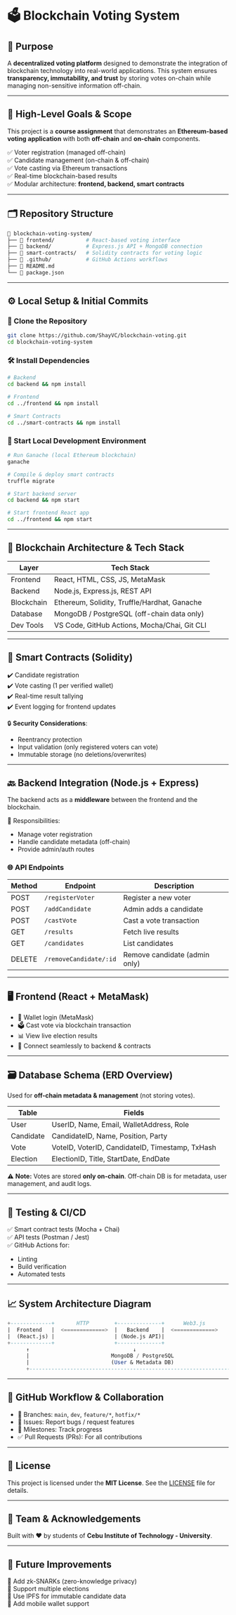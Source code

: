 # 🗳️ Blockchain Voting System

## 🎯 Purpose
A **decentralized voting platform** designed to demonstrate the integration of blockchain technology into real-world applications. This system ensures **transparency, immutability, and trust** by storing votes on-chain while managing non-sensitive information off-chain.

---

## 📌 High-Level Goals & Scope
This project is a **course assignment** that demonstrates an **Ethereum-based voting application** with both **off-chain** and **on-chain** components.

✅ Voter registration (managed off-chain)  
✅ Candidate management (on-chain & off-chain)  
✅ Vote casting via Ethereum transactions  
✅ Real-time blockchain-based results  
✅ Modular architecture: **frontend, backend, smart contracts**

---

## 🗂️ Repository Structure
```bash
📁 blockchain-voting-system/
├── 📁 frontend/          # React-based voting interface
├── 📁 backend/           # Express.js API + MongoDB connection
├── 📁 smart-contracts/   # Solidity contracts for voting logic
├── 📁 .github/           # GitHub Actions workflows
├── 📄 README.md
└── 📄 package.json
```

---

## ⚙️ Local Setup & Initial Commits
### 📁 Clone the Repository
```bash
git clone https://github.com/ShayVC/blockchain-voting.git
cd blockchain-voting-system
```

### 🛠️ Install Dependencies
```bash
# Backend
cd backend && npm install

# Frontend
cd ../frontend && npm install

# Smart Contracts
cd ../smart-contracts && npm install
```

### 🚀 Start Local Development Environment
```bash
# Run Ganache (local Ethereum blockchain)
ganache

# Compile & deploy smart contracts
truffle migrate

# Start backend server
cd backend && npm start

# Start frontend React app
cd ../frontend && npm start
```

---

## 🔗 Blockchain Architecture & Tech Stack
| Layer       | Tech Stack |
|-------------|------------|
| Frontend    | React, HTML, CSS, JS, MetaMask |
| Backend     | Node.js, Express.js, REST API |
| Blockchain  | Ethereum, Solidity, Truffle/Hardhat, Ganache |
| Database    | MongoDB / PostgreSQL (off-chain data only) |
| Dev Tools   | VS Code, GitHub Actions, Mocha/Chai, Git CLI |

---

## 🧱 Smart Contracts (Solidity)
✔️ Candidate registration  
✔️ Vote casting (1 per verified wallet)  
✔️ Real-time result tallying  
✔️ Event logging for frontend updates  

🔒 **Security Considerations**:
- Reentrancy protection
- Input validation (only registered voters can vote)
- Immutable storage (no deletions/overwrites)

---

## 🔙 Backend Integration (Node.js + Express)
The backend acts as a **middleware** between the frontend and the blockchain.

📌 Responsibilities:
- Manage voter registration
- Handle candidate metadata (off-chain)
- Provide admin/auth routes

### 🌐 API Endpoints
| Method | Endpoint              | Description |
|--------|-----------------------|-------------|
| POST   | `/registerVoter`      | Register a new voter |
| POST   | `/addCandidate`       | Admin adds a candidate |
| POST   | `/castVote`           | Cast a vote transaction |
| GET    | `/results`            | Fetch live results |
| GET    | `/candidates`         | List candidates |
| DELETE | `/removeCandidate/:id`| Remove candidate (admin only) |

---

## 🖥️ Frontend (React + MetaMask)
- 🔐 Wallet login (MetaMask)
- 🗳️ Cast vote via blockchain transaction
- 📊 View live election results
- 🎯 Connect seamlessly to backend & contracts

---

## 🗃️ Database Schema (ERD Overview)
Used for **off-chain metadata & management** (not storing votes).

| Table     | Fields |
|-----------|---------------------------------------------|
| User      | UserID, Name, Email, WalletAddress, Role |
| Candidate | CandidateID, Name, Position, Party |
| Vote      | VoteID, VoterID, CandidateID, Timestamp, TxHash |
| Election  | ElectionID, Title, StartDate, EndDate |

⚠️ **Note:** Votes are stored **only on-chain**. Off-chain DB is for metadata, user management, and audit logs.

---

## 🧪 Testing & CI/CD
✅ Smart contract tests (Mocha + Chai)  
✅ API tests (Postman / Jest)  
✅ GitHub Actions for:
- Linting
- Build verification
- Automated tests

---

## 📈 System Architecture Diagram
```sql
+-------------+       HTTP        +--------------+      Web3.js        +-----------------+
|  Frontend   |  <=============>  |   Backend    |  <=============>    | Smart Contracts |
|  (React.js) |                   | (Node.js API)|                     |  (Solidity)     |
+-------------+                   +--------------+                     +--------+--------+
      ↑                                 ↓                                      ↑
      |                          MongoDB / PostgreSQL                          |
      |                          (User & Metadata DB)                          |
      +------------------------------------------------------------------------+
```

---

## 🚧 GitHub Workflow & Collaboration
- 📁 Branches: `main`, `dev`, `feature/*`, `hotfix/*`
- 🐛 Issues: Report bugs / request features
- 📍 Milestones: Track progress
- ✅ Pull Requests (PRs): For all contributions

---

## 📄 License
This project is licensed under the **MIT License**. See the [LICENSE](./LICENSE) file for details.

---

## 👥 Team & Acknowledgements
Built with ❤️ by students of **Cebu Institute of Technology - University**.

---

## 🏁 Future Improvements
🚀 Add zk-SNARKs (zero-knowledge privacy)  
🚀 Support multiple elections  
🚀 Use IPFS for immutable candidate data  
🚀 Add mobile wallet support  

